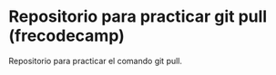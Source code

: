 # Repositorio para practicar git pull (frecodecamp)
Repositorio para practicar el comando git pull.

